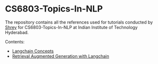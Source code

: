 # CS6803-Topics-In-NLP

The repository contains all the references used for tutorials conducted by [Shrey](https://shreysatapara.github.io) for CS6803-Topics-In-NLP at Indian Institute of Technology Hyderabad.

Contents:
- [Langchain Concepts](/langchain_concepts.ipynb)
- [Retrieval Augmented Generation with Langchain](/RAG_ChatPDF)
